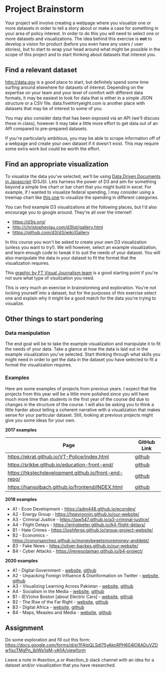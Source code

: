 # Project Brainstorm

Your project will involve creating a webpage where you visualize one or more datasets in order to tell a story about or make a case for something in your area of policy interest. In order to do this you will need to select one or more datasets and visualizations. The idea behind this exercise is **not** to develop a vision for product (before you even have any users / user stories), but to start to wrap your head around what might be possible in the scope of this project and to start thinking about datasets that interest you.

## Find a relevant dataset

http://data.gov is a good place to start, but definitely spend some time surfing around elsewhere for datasets of interest. Depending on the expertise on your team and your level of comfort with different data formats, it may be easiest to look for data that is either in a simple JSON structure or a CSV file. data.fivethirtyeight.com is another place with datasets that may be of interest to some of you.

You may also consider data that has been exposed via an API (we'll discuss these in class), however it may take a little more effort to get data out of an API compared to pre-prepared datasets.

If you're particularly ambitious, you may be able to scrape information off of a webpage and create your own dataset if it doesn't exist. This may require some extra work but could be worth the effort.

## Find an appropriate visualization

To visualize the data you've selected, we'll be using [Data Driven Documents in Javascript](https://d3js.org/) (D3JS). Lets harness the power of D3 and aim for something beyond a simple line chart or bar chart that you might build in excel. For example, if I wanted to visualize federal spending, I may consider using a treemap chart like [this one](https://bl.ocks.org/mbostock/8fe6fa6ed1fa976e5dd76cfa4d816fec) to visualize the spending in different categories.

You can find example D3 visualizations at the following places, but I'd also encourage you to google around. They're all over the internet!

- https://d3js.org/
- http://christopheviau.com/d3list/gallery.html
- https://github.com/d3/d3/wiki/Gallery
<!-- - http://bl.ocks.org/mbostock (Mike Bostock created D3JS, these are his examples)
- http://bl.ocks.org/ (same website, examples by different people)
 -->

In this course you won't be asked to create your own D3 visualization (unless you want to try!). We will however, select an example visualization, and learn enough code to tweak it to suit the needs of your dataset. You will also manipulate the data in your dataset to fit the format that the visualization requires.

This [graphic by FT Visual Journalism team](https://github.com/ft-interactive/chart-doctor/tree/master/visual-vocabulary) is a good starting point if you're not sure what type of visulization you need.

This is very much an exercise in brainstorming and exploration. You're not locking yourself into a dataset, but for the purposes of this exercise select one and explain why it might be a good match for the data you're trying to visualize.

## Other things to start pondering

### Data manipulation

The end goal will be to take the example visualization and manipulate it to fit the needs of your data. Take a glance at how the data is laid out in the example visualization you've selected. Start thinking through what skills you might need in order to get the data in the dataset you have selected to fit a format the visualization requires.

### Examples

Here are some examples of projects from previous years. I expect that the projects from this year will be a little more polished since you will have much more time than students in the first year of the course did due to changes in the structure of the course. I will also be asking you to think a little harder about telling a coherent narrative with a visualization that makes sense for your particular dataset. Still, looking at previous projects might give you some ideas for your own.

**2017 examples**

Page | GitHub Link
-----|--------------
https://ekrat.github.io/VT-Police/index.html |  [github](https://github.com/ekrat/VT-Police/)
https://srikbe.github.io/education-front-end/ | [github](https://github.com/srikbe/education-front-end)
https://hkstechdevelopment.github.io/front-end-repo/ | [github](https://github.com/HKSTechDevelopment/front-end-repo)
https://hansolbach.github.io/frontend/INDEX.html | [github](https://github.com/hansolbach/frontend)

**2018 examples**

- A1 - Econ Development - https://adm448.github.io/econdev/
- A2 - Energy Group - https://hpeyronnin.github.io/our-website/
- A3 - Criminal Justice - https://jaw547.github.io/a3-criminal-justice/
- A4 - Flight Delays - https://erinstpeter.github.io/A4-flight-delays/
- B1 - Hate Crimes - https://joshfergs.github.io/group-project-website/
- B2 - Economics - https://conorsanchez.github.io/moneybegetsmoremoney-anddebt/
- B3 - Fake News - https://oliver-backes.github.io/our-website/
- B4 - Cyber Attacks - https://irenesolaiman.github.io/b4-project/

**2020 examples**

- A1  -  Digital Government -  [website](https://miamayixuan.github.io/Final-Project/index.html), [github](https://github.com/miamayixuan/Final-Project/projects)
- A2  -  Unpacking Foreign Influence & Disinformation on Twitter -  [website](https://jcharlottef.github.io/A2_Project/web_pages/HTML/home), [github](https://github.com/jcharlottef/A2_Project/projects)
- A3  -  Visualizing Learning Across Pakistan -  [website](https://rhashimo.github.io/a3-education/index.html), [github](https://github.com/rhashimo/a3-education/projects)
- A4  -  Socialism in the Media -  [website](https://jonhudgins.github.io/A4-Group-Project-/index.html), [github](https://github.com/jonhudgins/A4-Group-Project-/projects)
- B1  -  (EV)olve Boston [about Electric Cars] -  [website](https://cpeterson1105.github.io/boston_group/), [github](https://github.com/cpeterson1105/boston_group/projects)
- B2  -  The Rise of the Far Right -  [website](https://aragab87.github.io/WhoVotes/index.html), [github](https://github.com/aragab87/WhoVotes/projects)
- B3  -  Digital Africa -  [website](https://psinsub.github.io/b3-group-project/index.html), [github](https://github.com/psinsub/b3-group-project/projects)
- B4  -  Maps, Measles and Media -  [website](https://sclazenby.github.io/maps_measles_media/), [github](https://github.com/sclazenby/maps_measles_media//projects)

## Assignment

Do some exploration and fill out this form:
https://docs.google.com/forms/d/e/1FAIpQLSdl75yAkoRPH604lO6ADuVZDw1iscTMgPn_lbIWs1qM-vAfiA/viewform

Leave a note in #section_a or #section_b slack channel with an idea for a dataset and/or visualization that you have researched. 
